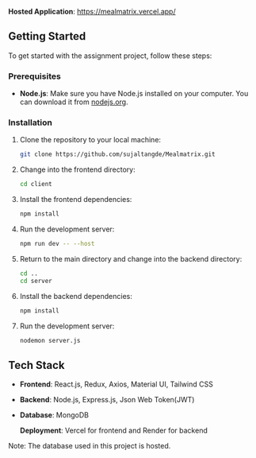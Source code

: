 
**Hosted Application**: https://mealmatrix.vercel.app/


## Getting Started

To get started with the assignment project, follow these steps:

### Prerequisites

- **Node.js**: Make sure you have Node.js installed on your computer. You can download it from [nodejs.org](https://nodejs.org).

### Installation

1. Clone the repository to your local machine:
    ```bash
    git clone https://github.com/sujaltangde/Mealmatrix.git
    ```

2. Change into the frontend directory:
    ```bash
    cd client
    ```

3. Install the frontend dependencies:
    ```bash
    npm install
    ```

4. Run the development server:
    ```bash
    npm run dev -- --host
    ```

5. Return to the main directory and change into the backend directory:
    ```bash
    cd ..
    cd server
    ```

6. Install the backend dependencies:
    ```bash
    npm install
    ```

7. Run the development server:
    ```bash
    nodemon server.js
    ```

## Tech Stack

- **Frontend**: React.js, Redux, Axios, Material UI, Tailwind CSS
- **Backend**: Node.js, Express.js, Json Web Token(JWT)
- **Database**: MongoDB 

  **Deployment**: Vercel for frontend and Render for backend

Note: The database used in this project is hosted.
